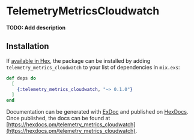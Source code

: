# TelemetryMetricsCloudwatch

**TODO: Add description**

## Installation

If [available in Hex](https://hex.pm/docs/publish), the package can be installed
by adding `telemetry_metrics_cloudwatch` to your list of dependencies in `mix.exs`:

```elixir
def deps do
  [
    {:telemetry_metrics_cloudwatch, "~> 0.1.0"}
  ]
end
```

Documentation can be generated with [ExDoc](https://github.com/elixir-lang/ex_doc)
and published on [HexDocs](https://hexdocs.pm). Once published, the docs can
be found at [https://hexdocs.pm/telemetry_metrics_cloudwatch](https://hexdocs.pm/telemetry_metrics_cloudwatch).

